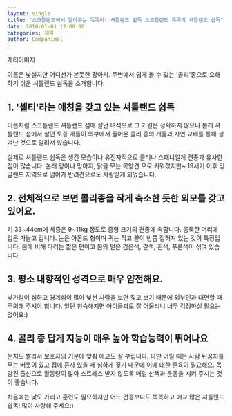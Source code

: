 ```yaml
---
layout: single
title: "스코틀랜드에서 알아주는 똑똑이! 셔틀랜드 쉽독 스코틀랜드 똑똑이 셔틀랜드 쉽독"
date: 2018-01-01 12:00:00
categories: 재미
author: Companimal
---
```


게티이미지

이름은 낯설지만 어디선가 본듯한 강아지. 주변에서 쉽게 볼 수 있는 '콜리'종으로 오해하기 쉬운 셔틀랜드 쉽독을 소개합니다.

## 1. '셸티'라는 애칭을 갖고 있는 셔틀랜드 쉽독

이름처럼 스코틀랜드 셔틀랜드 섬에 살던 녀석으로 그 기원은 정확하지 않으나 본래 셔틀랜드 섬에서 살던 토종 개들이 외부에서 들어온 콜리 종의 개들과 자연 교배를 통해 생겨난 것으로 알려져 있습니다.

실제로 셔틀랜드 쉽독은 생긴 모습이나 유전자적으로 콜리나 스패니얼계 견종과 유사한 점이 많습니다. 본래 양이나 망아지, 닭을 모는 목양견 으로 키워졌지만~ 19세기 이후 잉글랜드 지역으로 넘어가 반려견으로도 사랑받게 되었습니다.

## 2. 전체적으로 보면 콜리종을 작게 축소한 듯한 외모를 갖고 있어요.

키 33~44cm에 체중은 9~11kg 정도로 중형 크기의 견종에 속합니다. 뭉툭한 머리에 입은 가늘고 깁니다. 눈은 아몬드 형이며 귀는 작고 끝이 반쯤 접혀져 있는 것이 특징입니다. 몸에 비해 다리는 짧은 편이고 몸의 털은 검은색, 갈색, 흰색, 푸른색이 섞여 있습니다.

## 3. 평소 내향적인 성격으로 매우 얌전해요.

낯가림이 심하고 경계심이 많아 낯선 사람을 보면 짖고 보기 때문에 외부인과 대면할 때 주의해 주셔야 합니다. 일단 친숙해지면 아이들과도 잘 어울리니 너무 걱정하실 필요는 없어요:)

## 4. 콜리 종 답게 지능이 매우 높아 학습능력이 뛰어나요

눈치도 빨라서 보호자의 기분에 맞춰 애교도 잘 부립니다. 다만 어릴 때는 사람 뒤꿈치를 무는 버릇이 있고 집에 혼자 있을 때 심하게 짖기 때문에 이에 대한 훈육이 필요해요. 목양견 출신으로 활동량이 많아 스트레스 받지 않도록 매일 산책과 운동을 시켜 주시는 것이 좋습니다.

처음에는 낯도 가리고 훈련도 필요하지만 어느 견종보다도 똑똑하고 애교 많은 셔틀랜드 쉽독! 많이 사랑해 주세요:)
